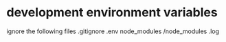 # development environment variables
ignore the following files 
 .gitignore
 .env
 node_modules
 /node_modules
 .log
